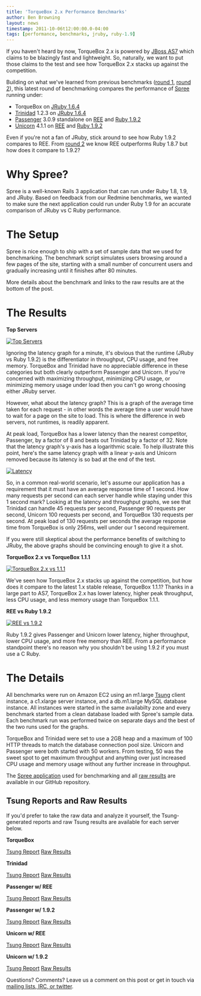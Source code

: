 ```yaml
---
title: 'TorqueBox 2.x Performance Benchmarks'
author: Ben Browning
layout: news
timestamp: 2011-10-06t12:00:00.0-04:00
tags: [performance, benchmarks, jruby, ruby-1.9]
---
```


[as7]: http://www.jboss.org/as7
[round1]: /news/2011/02/23/benchmarking-torquebox/
[round2]: /news/2011/03/14/benchmarking-torquebox-round2/
[spree]: http://spreecommerce.com/
[trinidad]: https://github.com/trinidad/trinidad
[passenger]: http://www.modrails.com/
[unicorn]: http://unicorn.bogomips.org/
[jruby]: http://jruby.org/
[ree]: http://www.rubyenterpriseedition.com/
[ruby19]: http://www.ruby-lang.org/
[tsung]: http://tsung.erlang-projects.org/
[application]: https://github.com/torquebox/speedmetal/tree/2011-10-06/apps/rails3/spree
[raw_results]: https://github.com/torquebox/speedmetal/tree/2011-10-06/results/rails3/spree
[torquebox_tsung]: http://dist.torquebox.org/benchmarks-round-3/torquebox-2.x/report.html
[torquebox_raw]: https://github.com/torquebox/speedmetal/tree/2011-10-06/results/rails3/spree/torquebox-2.x/20110930-15:21
[trinidad_tsung]: http://dist.torquebox.org/benchmarks-round-3/trinidad/report.html
[trinidad_raw]: https://github.com/torquebox/speedmetal/tree/2011-10-06/results/rails3/spree/trinidad/20111005-16:59
[passenger_ree_tsung]: http://dist.torquebox.org/benchmarks-round-3/passenger_ree/report.html
[passenger_ree_raw]: https://github.com/torquebox/speedmetal/tree/2011-10-06/results/rails3/spree/passenger_ree/20110930-15:41
[passenger_19_tsung]: http://dist.torquebox.org/benchmarks-round-3/passenger_19/report.html
[passenger_19_raw]: https://github.com/torquebox/speedmetal/tree/2011-10-06/results/rails3/spree/passenger_19/20110930-17:32
[unicorn_ree_tsung]: http://dist.torquebox.org/benchmarks-round-3/unicorn_ree/report.html
[unicorn_ree_raw]: https://github.com/torquebox/speedmetal/tree/2011-10-06/results/rails3/spree/unicorn_ree/20111003-12:40
[unicorn_19_tsung]: http://dist.torquebox.org/benchmarks-round-3/unicorn_19/report.html
[unicorn_19_raw]: https://github.com/torquebox/speedmetal/tree/2011-10-06/results/rails3/spree/unicorn_19/20111003-12:40
[contact_us]: /community

If you haven't heard by now, TorqueBox 2.x is powered by [JBoss
AS7][as7] which claims to be blazingly fast and lightweight. So,
naturally, we want to put those claims to the test and see how
TorqueBox 2.x stacks up against the competition.

Building on what we've learned from previous benchmarks ([round
1][round1], [round 2][round2]), this latest round of benchmarking
compares the performance of [Spree][spree] running under:

* TorqueBox on [JRuby 1.6.4][jruby]
* [Trinidad][] 1.2.3 on [JRuby 1.6.4][jruby]
* [Passenger][] 3.0.9 standalone on [REE][] and [Ruby 1.9.2][ruby19]
* [Unicorn][] 4.1.1 on [REE][] and [Ruby 1.9.2][ruby19]

Even if you're not a fan of JRuby, stick around to see how Ruby 1.9.2
compares to REE. From [round 2][round2] we know REE outperforms Ruby
1.8.7 but how does it compare to 1.9.2?

# Why Spree?

Spree is a well-known Rails 3 application that can run under Ruby 1.8,
1.9, and JRuby. Based on feedback from our Redmine benchmarks, we
wanted to make sure the next application could run under Ruby 1.9 for
an accurate comparison of JRuby vs C Ruby performance.

# The Setup

Spree is nice enough to ship with a set of sample data that we used
for benchmarking. The benchmark script simulates users browsing around
a few pages of the site, starting with a small number of concurrent
users and gradually increasing until it finishes after 80 minutes.

More details about the benchmark and links to the raw results are at
the bottom of the post.

# The Results

**Top Servers**

[<img src="/images/benchmarks/round3/compare_top_thumb.png" alt="Top Servers"/>](/images/benchmarks/round3/compare_top.png)

Ignoring the latency graph for a minute, it's obvious that the runtime
(JRuby vs Ruby 1.9.2) is the differentiator in throughput, CPU usage,
and free memory. TorqueBox and Trinidad have no appreciable difference
in these categories but both clearly outperform Passenger and
Unicorn. If you're concerned with maximizing throughput, minimizing
CPU usage, or minimizing memory usage under load then you can't go
wrong choosing either JRuby server.

However, what about the latency graph? This is a graph of the average
time taken for each request - in other words the average time a user
would have to wait for a page on the site to load. This is where the
difference in web servers, not runtimes, is readily apparent.

At peak load, TorqueBox has a lower latency than the nearest
competitor, Passenger, by a factor of 8 and beats out Trinidad by a
factor of 32. Note that the latency graph's y-axis has a logarithmic
scale. To help illustrate this point, here's the same latency graph
with a linear y-axis and Unicorn removed because its latency is so bad
at the end of the test.

[<img src="/images/benchmarks/round3/compare_latency_thumb.png" alt="Latency"/>](/images/benchmarks/round3/compare_latency.png)

So, in a common real-world scenario, let's assume our application has
a requirement that it must have an average response time of 1
second. How many requests per second can each server handle while
staying under this 1 second mark? Looking at the latency and
throughput graphs, we see that Trinidad can handle 45 requests per
second, Passenger 90 requests per second, Unicorn 100 requests per
second, and TorqueBox 130 requests per second. At peak load of 130
requests per seconds the average response time from TorqueBox is only
256ms, well under our 1 second requirement.

If you were still skeptical about the performance benefits of
switching to JRuby, the above graphs should be convincing enough to
give it a shot.

**TorqueBox 2.x vs TorqueBox 1.1.1**

[<img src="/images/benchmarks/round3/compare_torquebox_thumb.png" alt="TorqueBox 2.x vs 1.1.1"/>](/images/benchmarks/round3/compare_torquebox.png)

We've seen how TorqueBox 2.x stacks up against the competition, but
how does it compare to the latest 1.x stable release, TorqueBox 1.1.1?
Thanks in a large part to AS7, TorqueBox 2.x has lower latency, higher
peak throughput, less CPU usage, and less memory usage than TorqueBox
1.1.1.

**REE vs Ruby 1.9.2**

[<img src="/images/benchmarks/round3/compare_ree_19_thumb.png" alt="REE vs 1.9.2"/>](/images/benchmarks/round3/compare_ree_19.png)

Ruby 1.9.2 gives Passenger and Unicorn lower latency, higher
throughput, lower CPU usage, and more free memory than REE. From a
performance standpoint there's no reason why you shouldn't be using
1.9.2 if you must use a C Ruby.

# The Details

All benchmarks were run on Amazon EC2 using an m1.large [Tsung][tsung]
client instance, a c1.xlarge server instance, and a db.m1.large MySQL
database instance. All instances were started in the same availabilty
zone and every benchmark started from a clean database loaded with
Spree's sample data. Each benchmark run was performed twice on
separate days and the best of the two runs used for the graphs.

TorqueBox and Trinidad were set to use a 2GB heap and a maximum of 100
HTTP threads to match the database connection pool size. Unicorn and
Passenger were both started with 50 workers. From testing, 50 was the
sweet spot to get maximum throughput and anything over just increased
CPU usage and memory usage without any further increase in throughput.

The [Spree application][application] used for benchmarking and all
[raw results][raw_results] are available in our GitHub repository.

## Tsung Reports and Raw Results

If you'd prefer to take the raw data and analyze it yourself, the
Tsung-generated reports and raw Tsung results are available for each
server below.

**TorqueBox**

[Tsung Report][torquebox_tsung]
[Raw Results][torquebox_raw]

**Trinidad**

[Tsung Report][trinidad_tsung]
[Raw Results][trinidad_raw]

**Passenger w/ REE**

[Tsung Report][passenger_ree_tsung]
[Raw Results][passenger_ree_raw]

**Passenger w/ 1.9.2**

[Tsung Report][passenger_19_tsung]
[Raw Results][passenger_19_raw]

**Unicorn w/ REE**

[Tsung Report][unicorn_ree_tsung]
[Raw Results][unicorn_ree_raw]

**Unicorn w/ 1.9.2**

[Tsung Report][unicorn_19_tsung]
[Raw Results][unicorn_19_raw]

Questions? Comments? Leave us a comment on this post or get in touch
via [mailing lists, IRC, or twitter][contact_us].
